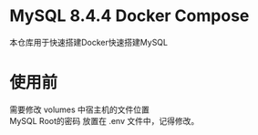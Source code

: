 # MySQL 8.4.4 Docker Compose
本仓库用于快速搭建Docker快速搭建MySQL

# 使用前
需要修改 volumes 中宿主机的文件位置  
MySQL Root的密码 放置在 .env 文件中，记得修改。
